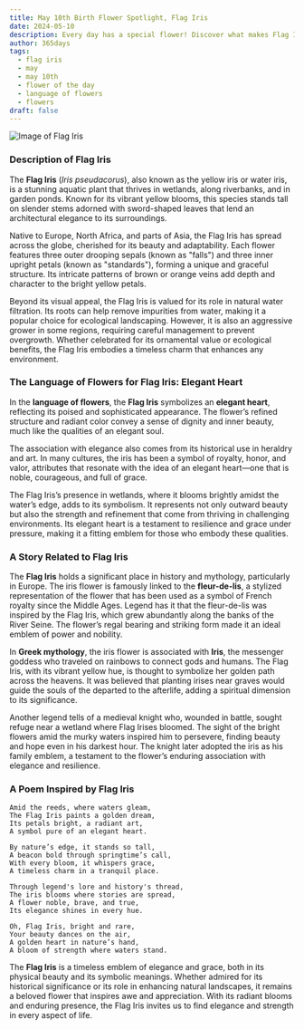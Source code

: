 ```yaml
---
title: May 10th Birth Flower Spotlight, Flag Iris
date: 2024-05-10
description: Every day has a special flower! Discover what makes Flag Iris unique as today’s birth flower and its symbolic meaning.
author: 365days
tags:
  - flag iris
  - may
  - may 10th
  - flower of the day
  - language of flowers
  - flowers
draft: false
---
```


![Image of Flag Iris](https://cdn.pixabay.com/photo/2019/02/25/20/19/iris-4020510_640.jpg#center)


### Description of Flag Iris

The **Flag Iris** (_Iris pseudacorus_), also known as the yellow iris or water iris, is a stunning aquatic plant that thrives in wetlands, along riverbanks, and in garden ponds. Known for its vibrant yellow blooms, this species stands tall on slender stems adorned with sword-shaped leaves that lend an architectural elegance to its surroundings.

Native to Europe, North Africa, and parts of Asia, the Flag Iris has spread across the globe, cherished for its beauty and adaptability. Each flower features three outer drooping sepals (known as "falls") and three inner upright petals (known as "standards"), forming a unique and graceful structure. Its intricate patterns of brown or orange veins add depth and character to the bright yellow petals.

Beyond its visual appeal, the Flag Iris is valued for its role in natural water filtration. Its roots can help remove impurities from water, making it a popular choice for ecological landscaping. However, it is also an aggressive grower in some regions, requiring careful management to prevent overgrowth. Whether celebrated for its ornamental value or ecological benefits, the Flag Iris embodies a timeless charm that enhances any environment.

### The Language of Flowers for Flag Iris: Elegant Heart

In the **language of flowers**, the **Flag Iris** symbolizes an **elegant heart**, reflecting its poised and sophisticated appearance. The flower’s refined structure and radiant color convey a sense of dignity and inner beauty, much like the qualities of an elegant soul.

The association with elegance also comes from its historical use in heraldry and art. In many cultures, the iris has been a symbol of royalty, honor, and valor, attributes that resonate with the idea of an elegant heart—one that is noble, courageous, and full of grace.

The Flag Iris’s presence in wetlands, where it blooms brightly amidst the water’s edge, adds to its symbolism. It represents not only outward beauty but also the strength and refinement that come from thriving in challenging environments. Its elegant heart is a testament to resilience and grace under pressure, making it a fitting emblem for those who embody these qualities.

### A Story Related to Flag Iris

The **Flag Iris** holds a significant place in history and mythology, particularly in Europe. The iris flower is famously linked to the **fleur-de-lis**, a stylized representation of the flower that has been used as a symbol of French royalty since the Middle Ages. Legend has it that the fleur-de-lis was inspired by the Flag Iris, which grew abundantly along the banks of the River Seine. The flower’s regal bearing and striking form made it an ideal emblem of power and nobility.

In **Greek mythology**, the iris flower is associated with **Iris**, the messenger goddess who traveled on rainbows to connect gods and humans. The Flag Iris, with its vibrant yellow hue, is thought to symbolize her golden path across the heavens. It was believed that planting irises near graves would guide the souls of the departed to the afterlife, adding a spiritual dimension to its significance.

Another legend tells of a medieval knight who, wounded in battle, sought refuge near a wetland where Flag Irises bloomed. The sight of the bright flowers amid the murky waters inspired him to persevere, finding beauty and hope even in his darkest hour. The knight later adopted the iris as his family emblem, a testament to the flower’s enduring association with elegance and resilience.

### A Poem Inspired by Flag Iris

```
Amid the reeds, where waters gleam,  
The Flag Iris paints a golden dream,  
Its petals bright, a radiant art,  
A symbol pure of an elegant heart.  

By nature’s edge, it stands so tall,  
A beacon bold through springtime’s call,  
With every bloom, it whispers grace,  
A timeless charm in a tranquil place.  

Through legend's lore and history's thread,  
The iris blooms where stories are spread,  
A flower noble, brave, and true,  
Its elegance shines in every hue.  

Oh, Flag Iris, bright and rare,  
Your beauty dances on the air,  
A golden heart in nature’s hand,  
A bloom of strength where waters stand.  
```

The **Flag Iris** is a timeless emblem of elegance and grace, both in its physical beauty and its symbolic meanings. Whether admired for its historical significance or its role in enhancing natural landscapes, it remains a beloved flower that inspires awe and appreciation. With its radiant blooms and enduring presence, the Flag Iris invites us to find elegance and strength in every aspect of life.


